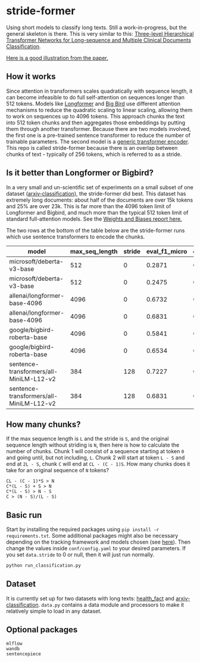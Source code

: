 # stride-former

Using short models to classify long texts. Still a work-in-progress, but the general skeleton is there. This is very similar to this: [Three-level Hierarchical Transformer Networks for Long-sequence and Multiple Clinical Documents Classification](https://arxiv.org/abs/2104.08444). 

[Here is a good illustration from the paper.](https://www.semanticscholar.org/paper/Three-level-Hierarchical-Transformer-Networks-for-Si-Roberts/2cc7d0a242f8358bf5e3e41defd2e93e6297f74c/figure/0)
## How it works

Since attention in transformers scales quadratically with sequence length, it can become infeasible to do full self-attention on sequences longer than 512 tokens. Models like [Longformer](https://arxiv.org/abs/2004.05150) and [Big Bird](https://arxiv.org/abs/2007.14062) use different attention mechanisms to reduce the quadratic scaling to linear scaling, allowing them to work on sequences up to 4096 tokens. This approach chunks the text into 512 token chunks and then aggregates those embeddings by putting them through another transformer. Because there are two models involved, the first one is a pre-trained sentence transformer to reduce the number of trainable parameters. The second model is a [generic transformer encoder](https://pytorch.org/docs/stable/generated/torch.nn.TransformerEncoder.html#torch.nn.TransformerEncoder).  This repo is called stride-former because there is an overlap between chunks of text - typically of 256 tokens, which is referred to as a stride. 

## Is it better than Longformer or Bigbird?

In a very small and un-scientific set of experiments on a small subset of one dataset ([arxiv-classification](https://huggingface.co/datasets/ccdv/arxiv-classification)), the stride-former did best. This dataset has extremely long documents: about half of the documents are over 15k tokens and 25% are over 23k. This is far more than the 4096 token limit of Longformer and Bigbird, and much more than the typical 512 token limit of standard full-attention models. See the [Weights and Biases report here.](https://wandb.ai/nbroad/stride-former/reports/Stride-former-comparison--VmlldzoyNTUyOTEy?accessToken=p5x55isxp9thu5ktrhrrlmm98c82ckaagcam3r2re43mye8z45763mudidrb4vml)

The two rows at the bottom of the table below are the stride-former runs which use sentence transformers to encode the chunks. 

|model               |max_seq_length|stride|eval_f1_micro      |eval_f1_macro      |
|---------------------------------------|-------------------|-----------------|-----------|-------------------|
|microsoft/deberta-v3-base              |512                |0          |0.2871 |0.16918|
|microsoft/deberta-v3-base              |512                |0          |0.2475|0.1494|
|allenai/longformer-base-4096           |4096               |0          |0.6732 |0.6094 |
|allenai/longformer-base-4096           |4096               |0          |0.6831 |0.6295 |
|google/bigbird-roberta-base            |4096               |0          |0.5841 |0.5118  |
|google/bigbird-roberta-base            |4096               |0          |0.6534 |0.6064 |
|sentence-transformers/all-MiniLM-L12-v2|384                |128        |0.7227 |0.6728 |
|sentence-transformers/all-MiniLM-L12-v2|384                |128        |0.6831 |0.6386  |


## How many chunks?

If the max sequence length is `L` and the stride is `S`, and the original sequence length without striding is `N`, then here is how to calculate the number of chunks. Chunk 1 will consist of a sequence starting at token `0` and going until, but not including, `L`. Chunk 2 will start at token `L - S` and end at `2L - S`, chunk `C` will end at `CL - (C - 1)S`. How many chunks does it take for an original sequence of `N` tokens? 

```text
CL - (C - 1)*S > N
C*(L - S) + S > N
C*(L - S) > N - S
C > (N - S)/(L - S)
```

## Basic run

Start by installing the required packages using `pip install -r requirements.txt`. Some additional packages might also be necessary depending on the tracking framework and models chosen (see [here](#optional-packages)). Then change the values inside `conf/config.yaml` to your desired parameters. If you set `data.stride` to 0 or null, then it will just run normally.  

```sh
python run_classification.py
```

## Dataset

It is currently set up for two datasets with long texts: [health_fact](https://huggingface.co/datasets/health_fact) and [arxiv-classification](https://huggingface.co/datasets/ccdv/arxiv-classification). `data.py` contains a data module and processors to make it relatively simple to load in any dataset.

## Optional packages

```text
mlflow
wandb
sentencepiece
```
